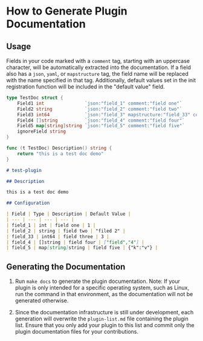 # How to Generate Plugin Documentation

## Usage

Fields in your code marked with a `comment` tag, starting with an uppercase character, will be automatically extracted into the documentation. If a field also has a `json`, `yaml`, or `mapstructure` tag, the field name will be replaced with the name specified in that tag. Additionally, default values set in the init registration function will be included in the "default value" field.

```go
type TestDoc struct {
    Field1 int               `json:"field_1" comment:"field one"`
    Field2 string            `json:"field_2" comment:"field two"`
    Field3 int64             `json:"field_3" mapstructure:"field_33" comment:"field three"`
    Field4 []string          `json:"field_4" comment:"field four"`
    Field5 map[string]string `json:"field_5" comment:"field five"`
    ignoreField string
}

func (t TestDoc) Description() string {
    return "this is a test doc demo"
}
```

```markdown
# test-plugin

## Description

this is a test doc demo

## Configuration

| Field | Type | Description | Default Value |
| --- | --- | --- | --- |
| field_1 | int | field one | 1 |
| field_2 | string | field two | "filed 2" |
| field_33 | int64 | field three | 3 |
| field_4 | []string | field four | ["field","4"] |
| field_5 | map[string]string | field five | {"k":"v"} |
```

## Generating the Documentation

1. Run `make docs` to generate the plugin documentation. Note: If your plugin is only intended for a specific operating system, such as Linux, run the command in that environment, as the documentation will not be generated otherwise.

2. Since the documentation infrastructure is still under development, each generation will overwrite the `plugin-list.md` file containing the plugin list. Ensure that you only add your plugin to this list and commit only the plugin documentation files for your contributions.
